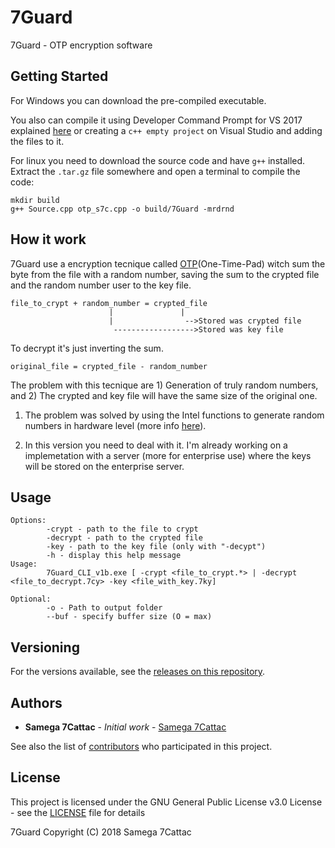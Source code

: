 # 7Guard
7Guard - OTP encryption software

## Getting Started

For Windows you can download the pre-compiled executable.

You also can compile it using Developer Command Prompt for VS 2017 explained [here](https://docs.microsoft.com/pt-pt/cpp/build/walkthrough-compiling-a-native-cpp-program-on-the-command-line?view=vs-2017#open-a-developer-command-prompt) or creating a `c++ empty project` on Visual Studio and adding the files to it.


For linux you need to download the source code and have `g++` installed.
Extract the `.tar.gz` file somewhere and open a terminal to compile the code:

```
mkdir build
g++ Source.cpp otp_s7c.cpp -o build/7Guard -mrdrnd
```

## How it work

7Guard use a encryption tecnique called [OTP](https://en.wikipedia.org/wiki/One-time_pad)(One-Time-Pad) witch sum the byte from the file with a random number, saving the sum to the crypted file and the random number user to the key file.

```
file_to_crypt + random_number = crypted_file
                      |               |
                      |                -->Stored was crypted file
                       ------------------>Stored was key file
```

To decrypt it's just inverting the sum.

```
original_file = crypted_file - random_number
```

The problem with this tecnique are 1) Generation of truly random numbers, and 2) The crypted and key file will have the same size of the original one.

1) The problem was solved by using the Intel functions to generate random numbers in hardware level (more info [here](https://en.wikipedia.org/wiki/RdRand)).

2) In this version you need to deal with it. I'm already working on a implemetation with a server (more for enterprise use) where the keys will be stored on the enterprise server.

## Usage

```
Options:
        -crypt - path to the file to crypt
        -decrypt - path to the crypted file
        -key - path to the key file (only with "-decypt")
        -h - display this help message
Usage:
        7Guard_CLI_v1b.exe [ -crypt <file_to_crypt.*> | -decrypt <file_to_decrypt.7cy> -key <file_with_key.7ky]

Optional:
        -o - Path to output folder
        --buf - specify buffer size (O = max)
```

## Versioning

For the versions available, see the [releases on this repository](https://github.com/Samega7Cattac/7Guard-Core/releases). 

## Authors

* **Samega 7Cattac** - *Initial work* - [Samega 7Cattac](https://github.com/Samega7Cattac)

See also the list of [contributors](https://github.com/Samega7Cattac/7Guard-Core/graphs/contributors) who participated in this project.

## License

This project is licensed under the GNU General Public License v3.0 License - see the [LICENSE](LICENSE) file for details


7Guard Copyright (C) 2018 Samega 7Cattac
